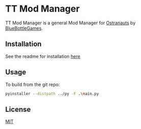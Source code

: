 # TT Mod Manager

TT Mod Manager is a general Mod Manager for [Ostranauts](https://bluebottlegames.com/games/ostranauts) by [BlueBottleGames](https://bluebottlegames.com/).

## Installation

See the readme for installation [here](https://docs.google.com/document/d/1PtGA_B-SfdxlS2MBvynwpS8e1y1izkII8zUbgskWYEU/edit) 

## Usage
To build from the git repo:

```bash
pyinstaller --distpath ../py -F .\main.py
```

## License
[MIT](https://choosealicense.com/licenses/mit/)